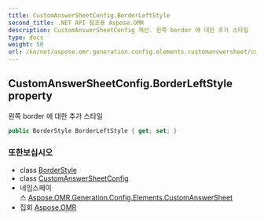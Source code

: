 ```yaml
---
title: CustomAnswerSheetConfig.BorderLeftStyle
second_title: .NET API 참조용 Aspose.OMR
description: CustomAnswerSheetConfig 재산. 왼쪽 border 에 대한 추가 스타일
type: docs
weight: 50
url: /ko/net/aspose.omr.generation.config.elements.customanswersheet/customanswersheetconfig/borderleftstyle/
---
```

## CustomAnswerSheetConfig.BorderLeftStyle property

왼쪽 border 에 대한 추가 스타일

```csharp
public BorderStyle BorderLeftStyle { get; set; }
```

### 또한보십시오

* class [BorderStyle](../../../aspose.omr.generation.config/borderstyle/)
* class [CustomAnswerSheetConfig](../)
* 네임스페이스 [Aspose.OMR.Generation.Config.Elements.CustomAnswerSheet](../../customanswersheetconfig/)
* 집회 [Aspose.OMR](../../../)


